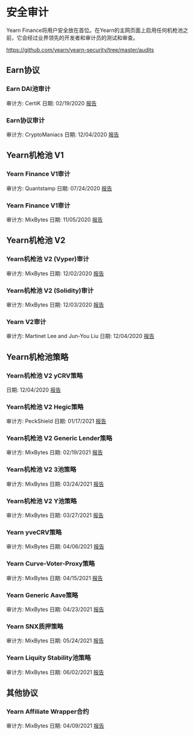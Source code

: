 # 安全审计

Yearn Finance将用户安全放在首位。在Yearn的主网页面上启用任何机枪池之前，它会经过业界领先的开发者和审计员的测试和审查。

https://github.com/yearn/yearn-security/tree/master/audits

## Earn协议

### Earn DAI池审计

审计方: CertiK
日期: 02/19/2020
[报告](https://github.com/yearn/yearn-security/raw/master/audits/202002_Certik_itoken/Certik%20-%20itoken-finance-audit-report-1.1.0.pdf)

### Earn协议审计

审计方: CryptoManiacs
日期: 12/04/2020
[报告](https://github.com/yearn/yearn-security/raw/master/audits/202000_Mixed_yearn-finance/CryptoManiacs%20%20-%20Audit%20of%20iearn.finance%20by%20CryptoManiacs%20-%20HackMD.pdf)

## Yearn机枪池 V1

### Yearn Finance V1审计

审计方: Quantstamp
日期: 07/24/2020
[报告](https://github.com/yearn/yearn-security/raw/master/audits/202007_Quantstamp_yearn-finance/Quantstamp%20-%20Yearn.Finance%20Security%20Review.pdf)

### Yearn Finance V1审计

审计方: MixBytes
日期: 11/05/2020
[报告](https://github.com/yearn/yearn-security/raw/master/audits/202011_MixBytes_vaultsv1/MixBytes%20-%20Yearn.Finance%20protocol%20v.1%20Smart%20Contracts%20Audit%20Security%20Audit%20Report.pdf)

## Yearn机枪池 V2

### Yearn机枪池 V2 (Vyper)审计

审计方: MixBytes
日期: 12/02/2020
[报告](https://github.com/yearn/yearn-security/raw/master/audits/202012_MixBytes_yearn-vaults/MixBytes_Yearn_Vault_v_2_Smart_Contract_Audit_Report_Vyper_part.pdf)

### Yearn机枪池 V2 (Solidity)审计

审计方: MixBytes
日期: 12/03/2020
[报告](https://github.com/yearn/yearn-security/raw/master/audits/202012_MixBytes_yearn-vaults/MixBytes_Yearn_Vault_v_2_Smart_Contract_Audit_Report_Solidity_part.pdf)

### Yearn V2审计

审计方: Martinet Lee and Jun-You Liu
日期: 12/04/2020
[报告](https://github.com/yearn/yearn-security/raw/master/audits/202000_Mixed_yearn-finance/YearnV2_%20our%20gotcha%20notes%20-%20HackMD.pdf)

## Yearn机枪池策略

### Yearn机枪池 V2 yCRV策略

日期: 12/04/2020
[报告](https://github.com/yearn/yearn-security/raw/master/audits/202000_Mixed_yearn-finance/StrategyCurveYCRV.sol%20-%20HackMD.pdf)

### Yearn机枪池 V2 Hegic策略

审计方: PeckShield
日期: 01/17/2021
[报告](https://github.com/yearn/yearn-security/raw/master/audits/202101_Peckshield_yearn-strategies/PeckShield_Yearn_Strategies_v_2_Hegic_and_Dai_Smart_Contracts_Audit_Report.pdf)

### Yearn机枪池 V2 Generic Lender策略

审计方: MixBytes
日期: 02/19/2021
[报告](https://github.com/yearn/yearn-security/raw/master/audits/202102_MixBytes_yearn-generic-lender/MixBytes_YearnV2_generic_lender_strat_Smart_Contracts_Security_Audit_Report.pdf)

### Yearn机枪池 V2 3池策略

审计方: MixBytes
日期: 03/24/2021
[报告](https://github.com/yearn/yearn-security/blob/master/audits/202103_MixBytes_yearn-ypool-3pool/MixBytes_-_Yearn_Stablecoins_3pool_Contracts_Audit_Report.pdf)

### Yearn机枪池 V2 Y池策略

审计方: MixBytes
日期: 03/27/2021
[报告](https://github.com/yearn/yearn-security/raw/master/audits/202103_MixBytes_yearn-ypool-3pool/MixBytes_-_Yearn_Stablecoins_Ypool_Contracts_Audit_Report.pdf)

### Yearn yveCRV策略

审计方: MixBytes
日期: 04/06/2021
[报告](https://github.com/yearn/yearn-security/raw/master/audits/202104_MixBytes_yearn-yvboost/MixBytes_-_Yearn_Yvboost_Contracts_Audit_Report.pdf)

### Yearn Curve-Voter-Proxy策略

审计方: MixBytes
日期: 04/15/2021
[报告](https://github.com/yearn/yearn-security/blob/master/audits/20210423_MixBytes_yearn_curve_voter_proxy/MixBytes_-_Curve_Voter_Proxy_Security_Audit_Report.pdf)

### Yearn Generic Aave策略

审计方: MixBytes
日期: 04/23/2021
[报告](https://github.com/yearn/yearn-security/raw/master/audits/20210428_MixBytes_yearn_generic_lender_aave/MixBytes_-_Yearn_Generic_Lender_Aave_Contracts_Audit_Report.pdf)

### Yearn SNX质押策略

审计方: MixBytes
日期: 05/24/2021
[报告](https://github.com/yearn/yearn-security/raw/master/audits/20210526_MixBytes_yearn_strategies_snx/MixBytes_-_Yearn_Strategies_SNX_Contracts_Audit_Report.pdf)

### Yearn Liquity Stability池策略

审计方: MixBytes
日期: 06/02/2021
[报告](https://github.com/yearn/yearn-security/raw/master/audits/20210616_MixBytes_yearn_liquity_stabily_pool/MixBytes_-_Yearn_Liquity_stability_pool_Security_Audit_Report.pdf)

## 其他协议

### Yearn Affiliate Wrapper合约

审计方: MixBytes
日期: 04/09/2021
[报告](https://github.com/yearn/yearn-security/raw/master/audits/202104_MixBytes_yearn-v3-wrapper/MixBytes_-_Yearn_Vault_v.3_Wrapper_Smart_Contracts_Audit_Report.pdf)

